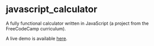 # javascript_calculator
A fully functional calculator written in JavaScript (a project from the FreeCodeCamp curriculum).

A live demo is available [here](https://joshamore.github.io/javascript_calculator/).
